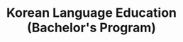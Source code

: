 ---
title: "Korean Language Education (Bachelor's Program)"
menu:
  - id: "about"
    label: "About the Program"
  - id: "accreditation"
    label: "Accreditation"
  - id: "curriculum"
    label: "Curriculum"
    external: "https://kurikulum.upi.edu/struktur/prodi/C115"
  - id: "lecturers"
    label: "Lecturers"
  - id: "organizational-structure"
    label: "Organizational Structure"
  - id: "facilities"
    label: "Facilities"
  - id: "partnerships"
    label: "Partnerships"
  - id: "research"
    label: "Research"
  - id: "journals"
    label: "Journals"
    external: "https://ejournal.upi.edu/index.php/JoKAL/index"
  - id: "admission"
    label: "Admission"
    external: "https://pmb.upi.edu/"

sections:
  about:
    title: "About the Bachelor's Program in Korean Language Education"
    content: |
      <section class="bg-white dark:bg-gray-900 pt-10 md:pt-10 pb-12 md:pb-24 px-0">
        <div class="max-w-6xl mx-auto px-4">
          <h2 class="text-xl font-semibold text-purple-800 dark:text-purple-300 mb-2">History</h2><br>

          <!-- Timeline -->
          <div class="relative border-l-2 border-purple-300 dark:border-purple-600 pl-14 space-y-10 mb-6">
            <div class="relative">
              <div class="absolute w-4 h-4 bg-purple-600 rounded-full -left-6 top-1.5"></div>
              <h3 class="text-base font-semibold text-purple-800 dark:text-purple-300">2007 – Korean Language Courses Started</h3>
              <p class="text-gray-700 dark:text-gray-300 mt-1">The UPI Language Center held its first Korean language course, which has continued until today.</p>
            </div>
            <div class="relative">
              <div class="absolute w-4 h-4 bg-purple-600 rounded-full -left-6 top-1.5"></div>
              <h3 class="text-base font-semibold text-purple-800 dark:text-purple-300">2015 – Program Officially Established</h3>
              <p class="text-gray-700 dark:text-gray-300 mt-1">Based on UPI Rector Decree No. 5181/UN40/HK/2015 dated August 5, 2015, the Korean Language Education Program was officially opened under FPBS UPI.</p>
            </div>
            <div class="relative">
              <div class="absolute w-4 h-4 bg-purple-600 rounded-full -left-6 top-1.5"></div>
              <h3 class="text-base font-semibold text-purple-800 dark:text-purple-300">2015 – First Student Cohort</h3>
              <p class="text-gray-700 dark:text-gray-300 mt-1">A total of 53 students were admitted as the first cohort of the Korean Language Education Program.</p>
            </div>
            <div class="relative">
              <div class="absolute w-4 h-4 bg-purple-600 rounded-full -left-6 top-1.5"></div>
              <h3 class="text-base font-semibold text-purple-800 dark:text-purple-300">2018 – National Accreditation Application</h3>
              <p class="text-gray-700 dark:text-gray-300 mt-1">The program applied for national accreditation from BAN-PT as part of formal academic quality recognition.</p>
            </div>
            <div class="relative">
              <div class="absolute w-4 h-4 bg-purple-600 rounded-full -left-6 top-1.5"></div>
              <h3 class="text-base font-semibold text-purple-800 dark:text-purple-300">2019 – Grade B from BAN-PT</h3>
              <p class="text-gray-700 dark:text-gray-300 mt-1">The program received a Grade B accreditation based on BAN-PT Decree No. 4598/SK/BAN-PT/Akred/S/X/2019.</p>
            </div>
            <div class="relative">
              <div class="absolute w-4 h-4 bg-purple-600 rounded-full -left-6 top-1.5"></div>
              <h3 class="text-base font-semibold text-purple-800 dark:text-purple-300">2024 – Excellent Accreditation from LAMDIK</h3>
              <p class="text-gray-700 dark:text-gray-300 mt-1">The program received an <strong>Excellent</strong> accreditation from LAMDIK based on Decree No. 845/SK/LAMDIK/Ak/S/VIII/2024.</p>
            </div>
          </div>

          <p class="text-gray-700 dark:text-gray-300 mb-6">Since its inception, the number of applicants for the Korean Language Education Program has steadily increased—from 220 to 1,859 in 2022—while the intake capacity remains at 80 students per year. To date, the program has graduated around 180 alumni working in various sectors such as education, translation, manufacturing, secretarial services, and more. Several alumni have also pursued graduate studies at prestigious universities domestically and abroad. The program actively collaborates with national institutions like AJARI, PELBAKORI, APSKI, King Sejong Institute, and KCCI, as well as international partners including KOICA, Korea Foundation, AKS, Soonchun Hyang University, Sookmyung Women’s University, and Jeju National University.</p>

          <!-- Vision -->
          <h2 class="text-xl font-semibold text-purple-800 dark:text-purple-300 mb-2">Vision</h2>
          <p class="text-gray-700 dark:text-gray-300 mb-6">To become a pioneer in implementing a high-quality Korean language and culture education program with an international quality management system for the period 2021–2025.</p>

          <!-- Mission -->
          <h2 class="text-xl font-semibold text-purple-800 dark:text-purple-300 mb-2">Mission</h2>
          <ol class="list-decimal pl-6 text-gray-700 dark:text-gray-300 mb-6 space-y-2">
            <li>To provide education focused on Korean language and culture with an internationally standardized quality management system.</li>
            <li>To conduct excellent research in Korean language and culture that is eligible for publication in indexed and/or reputable journals.</li>
            <li>To develop, apply, and utilize knowledge in the field of Korean language and culture through community service.</li>
            <li>To enhance visibility and partnerships with national and international institutions.</li>
          </ol>

          <!-- Goals -->
          <h2 class="text-xl font-semibold text-purple-800 dark:text-purple-300 mb-2">Goals</h2>
          <ol class="list-decimal pl-6 text-gray-700 dark:text-gray-300 mb-6 space-y-2">
            <li>Implementation of education focused on Korean language and culture with an internationally standardized quality management system.</li>
            <li>Execution of excellent research in the field of Korean language and culture that is eligible for publication in indexed and/or reputable journals.</li>
            <li>Execution of development and cultural preservation of Korea through community service.</li>
            <li>Increased visibility and partnerships with national and international institutions.</li>
          </ol>

          <!-- Graduate Competencies -->
          <h2 class="text-xl font-semibold text-purple-800 dark:text-purple-300 mb-2">Graduate Competencies</h2>
          <ol class="list-decimal pl-6 text-gray-700 dark:text-gray-300 mb-6 space-y-2">
            <li>Possess core competencies as educators in the field of Korean language and culture.</li>
            <li>Skilled in writing, translation, journalism, the arts, and research.</li>
            <li>Proficient in Korean for tourism, office work, business, and science & technology.</li>
          </ol>

          <!-- Contact -->
          <h2 class="text-xl font-semibold text-purple-800 dark:text-purple-300 mb-2">Program Contact</h2>
          <p class="text-gray-700 dark:text-gray-300 mb-6">
            Korean Language Education Program<br>
            Faculty of Language and Literature Education – Universitas Pendidikan Indonesia<br>
            Jl. Dr. Setiabudhi No. 229, Building A FPBS UPI, 1st Floor<br>
            Postal Code 40154, Bandung City<br>
            Phone: 085161480508<br>
            Email: <a href="mailto:dikkorea@upi.edu" class="text-purple-700 dark:text-purple-300 hover:underline">dikkorea@upi.edu</a><br>
            Instagram: <a href="https://instagram.com/dikkoreaupi" class="text-purple-700 dark:text-purple-300 hover:underline">@dikkoreaupi</a>
          </p>
        </div>
      </section>

  accreditation:
    title: "Accreditation of the Bachelor's Program in Korean Language Education"
    content: |
      <section class="bg-white dark:bg-gray-900 pt-10 md:pt-10 px-4">
        <div class="max-w-6xl mx-auto">

          <!-- National Accreditation -->
          <details class="mb-6 border border-gray-300 dark:border-gray-700 rounded-lg overflow-hidden">
            <summary class="cursor-pointer px-4 py-3 bg-gray-100 dark:bg-gray-800 text-gray-800 dark:text-white font-medium hover:bg-gray-200 dark:hover:bg-gray-700">
              National Accreditation (LAMDIK)
            </summary>
            <div class="px-4 py-4 text-gray-700 dark:text-gray-300">
              <p class="mb-4">
                The Korean Language Education Program at FPBS UPI is currently accredited as <strong>EXCELLENT</strong> based on LAMDIK Decree No. 845/SK/LAMDIK/Ak/S/VIII/2024. This accreditation is valid from <strong>August 7, 2024</strong> to <strong>August 6, 2029</strong>. More information can be accessed through the official LAMDIK website:
                <a href="https://lamdik.or.id" target="_blank" class="text-purple-700 hover:underline">https://lamdik.or.id</a>
              </p>
              <img src="/images/akreditasi/korea/lamdik-korea.webp" alt="LAMDIK Accreditation Certificate" class="w-full rounded-lg">
            </div>
          </details>

          <!-- International Accreditation -->
          <details class="border border-gray-300 dark:border-gray-700 rounded-lg overflow-hidden">
            <summary class="cursor-pointer px-4 py-3 bg-gray-100 dark:bg-gray-800 text-gray-800 dark:text-white font-medium hover:bg-gray-200 dark:hover:bg-gray-700">
              International Accreditation (ACQUIN)
            </summary>
            <div class="px-4 py-4 text-gray-700 dark:text-gray-300">
              <p class="mb-4">
                Internationally, the Korean Language Education Program at FPBS UPI has been accredited by <strong>ACQUIN (Accreditation, Certification and Quality Assurance Institute)</strong>, a higher education accreditation agency from Germany. The accreditation is valid until <strong>September 30, 2030</strong> based on the certificate issued in Bayreuth on <strong>March 10, 2025</strong>.
              </p>
              <img src="/images/akreditasi/korea/acquin-korea.webp" alt="ACQUIN Accreditation Certificate" class="w-full rounded-lg">
            </div>
          </details>

        </div>
      </section>

  facilities:
    title: "Facilities"
    content: |

      <section class="bg-white dark:bg-gray-900 pt-10 md:pt-10 px-4">
        <div class="max-w-6xl mx-auto">

          <!-- FPBS Facilities -->
          <details open class="mb-6 border border-gray-300 dark:border-gray-700 rounded-lg overflow-hidden">
            <summary class="bg-gray-100 dark:bg-gray-800 px-4 py-3 cursor-pointer font-semibold text-gray-800 dark:text-white">
              Facilities at FPBS UPI
            </summary>
            <div class="px-4 py-4 text-gray-800 dark:text-gray-300">
              <p class="mb-4">
                A complete list of special facilities at the Faculty of Language and Literature Education (FPBS) at UPI is available through the following link.
              </p>
              <a href="/en/profile/facilities.html" class="inline-block bg-purple-700 hover:bg-purple-800 text-white px-5 py-2 rounded-lg transition" target="_blank">
                View FPBS Facilities
              </a>
            </div>
          </details>

          <!-- UPI General Facilities -->
          <details class="border border-gray-300 dark:border-gray-700 rounded-lg overflow-hidden">
            <summary class="bg-gray-100 dark:bg-gray-800 px-4 py-3 cursor-pointer font-semibold text-gray-800 dark:text-white">
              General Facilities at UPI
            </summary>
            <div class="px-4 py-4 text-gray-800 dark:text-gray-300">
              <p class="mb-4">
                In addition to faculty-level facilities, UPI also provides general supporting facilities for the entire academic community.
              </p>
              <a href="https://www.upi.edu/pendidikan/fasilitas" class="inline-block bg-purple-700 hover:bg-purple-800 text-white px-5 py-2 rounded-lg transition" target="_blank">
                View UPI Facilities
              </a>
            </div>
          </details>

        </div>
      </section>

  organizational-structure:
    title: "Organizational Structure"
    content: |
      <section class="bg-white dark:bg-gray-900 pt-10 md:pt-10 px-0">
        <div class="bg-gray-100 dark:bg-gray-800 p-4 rounded-xl overflow-x-auto">
          <div id="svg-tree" style="min-width: 1000px; height: 100%;"></div>
        </div>
      </section>

      <script>
        document.addEventListener('DOMContentLoaded', () => {
          const withDomain = (path) => {
            const baseUrl = window.location.origin;
            return path.startsWith("http") ? path : baseUrl + path;
          };

          const data = {
            id: "head",
            data: {
              imageURL: withDomain("/images/dosen/korea/didin.webp"),
              name: "Didin Samsudin, S.E., M.M., CHCM., CIT.",
              title: "Head of Program <br> IJE & JOKAL Publisher"
            },
            children: [
              {
                id: "gkm",
                data: {
                  imageURL: withDomain("/images/dosen/korea/arif.webp"),
                  name: "Arif Husein Lubis, S.Pd., M.Pd.",
                  title: "Quality Control Unit"
                }
              },
              {
                id: "tpk",
                data: {
                  imageURL: withDomain("/images/dosen/korea/risa.webp"),
                  name: "Risa Triarisanti, S.Pd., M.Pd.",
                  title: "Curriculum Development Team"
                }
              },
              {
                id: "dpk",
                data: {
                  imageURL: withDomain("/images/dosen/korea/ashanti.webp"),
                  name: "Ashanti Widyana, S.Hum., M.A.",
                  title: "Student Affairs Advisor"
                }
              },
              {
                id: "media",
                data: {
                  imageURL: withDomain("/images/dosen/korea/jayanti.webp"),
                  name: "Jayanti Megasari, S.S., M.A.",
                  title: "Website & Social Media Manager"
                }
              },
              {
                id: "skm",
                data: {
                  imageURL: withDomain("/images/dosen/korea/vela.webp"),
                  name: "Velayeti Nurfitriana Ansas, S.Pd., M.Pd.",
                  title: "SKM Member"
                }
              },
              {
                id: "staff",
                data: {
                  imageURL: withDomain("/images/staf/asep.webp"),
                  name: "Asep Ahmad Suja’i, M.Pd.",
                  title: "Program Staff"
                }
              }
            ]
          };

          const container = document.getElementById('svg-tree');
          setTimeout(() => {
            const tree = new ApexTree(container, {
              contentKey: "data",
              width: container.clientWidth || 1000,
              nodeWidth: 240,
              nodeHeight: 120,
              direction: "top",
              childrenSpacing: 50,
              siblingSpacing: 30,
              fontColor: "#fff",
              borderColor: "transparent",
              canvasStyle: document.documentElement.classList.contains('dark')
                ? "background: #1f2937;"
                : "background: #f6f6f6;",
              enableToolbar: true,
              nodeTemplate: (content) => `
                <div style='display: flex; align-items: center; justify-content: space-between; padding: 10px; height: 100%; box-sizing: border-box; background-color: #4f46e5; border-left: 8px solid #8b5cf6;'>
                  <div style='flex-grow: 1; padding-right: 10px; text-align: left; font-family: Arial;'>
                    <div style="font-weight: bold; font-size: 14px; color: white;">${content.name}</div>
                    <div style="font-size: 12px; color: white;">${content.title}</div>
                  </div>
                  <img src='${content.imageURL}' alt='' style='width: 50px; height: 50px; border-radius: 50%; object-fit: cover;'/>
                </div>
              `
            });
            tree.render(data);
          }, 100);

          new MutationObserver(() => {
            container.style.background = document.documentElement.classList.contains('dark')
              ? '#1f2937'
              : '#f6f6f6';
          }).observe(document.documentElement, { attributes: true, attributeFilter: ['class'] });
        });
      </script>

  lecturers:
    title: "Lecturers of the Bachelor's Program in Korean Language Education"
    content: |
      <section class="bg-white dark:bg-gray-900 pt-10 md:pt-10 pb-12 md:pb-24 px-0">
        <div class="max-w-6xl mx-auto text-center">
          <div class="dosen-gallery grid grid-cols-2 sm:grid-cols-4 gap-4">

            <!-- Sample card -->
            <div class="bg-white dark:bg-gray-800 rounded-lg shadow hover:shadow-2xl transition-shadow duration-300 ease-in-out text-center pb-4 px-2">
              <a href="/images/dosen/korea/didin.webp" class="zoomable" data-pswp-width="800" data-pswp-height="1067">
                <img src="/images/dosen/korea/didin.webp" alt="Didin" class="w-full aspect-[3/4] object-cover object-top rounded-t-lg mb-2">
              </a>
              <h3 class="text-base font-semibold text-gray-900 dark:text-white mb-1">Didin Samsudin, S.E., M.M., CHCM., CIT.</h3>
              <p class="text-xs text-gray-500 dark:text-gray-400 mb-1">Academic Rank:</p>
              <p class="text-[#422367] dark:text-purple-300 font-medium mb-1">Lektor</p>
              <p class="text-xs text-gray-500 dark:text-gray-400 mb-2"><i class="fas fa-envelope mr-1"></i> didinsamsudin@upi.edu</p>
              <div class="flex justify-center gap-4 text-sm">
                <a href="https://scholar.google.co.id/citations?hl=id&user=521Yj7MAAAAJ" target="_blank" class="text-gray-600 dark:text-gray-300 hover:text-purple-600"><i class="fab fa-google"></i> Scholar</a>
                <a href="https://sinta.kemdikbud.go.id/authors/profile/6102061" target="_blank" class="text-gray-600 dark:text-gray-300 hover:text-purple-600"><i class="fas fa-graduation-cap"></i> SINTA</a>
              </div>
            </div>

            <!-- The remaining lecturer cards follow the same structure, all translated accordingly -->

---